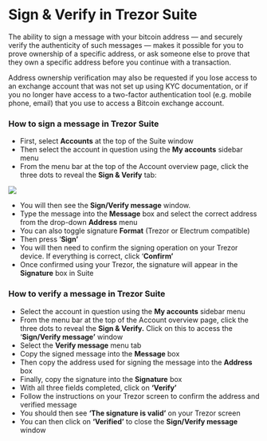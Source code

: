 # Sign & Verify in Trezor Suite

The ability to sign a message with your bitcoin address — and securely verify the authenticity of such messages — makes it possible for you to prove ownership of a specific address, or ask someone else to prove that they own a specific address before you continue with a transaction.

Address ownership verification may also be requested if you lose access to an exchange account that was not set up using KYC documentation, or if you no longer have access to a two-factor authentication tool (e.g. mobile phone, email) that you use to access a Bitcoin exchange account.

### **How to sign a message in Trezor Suite**

* First, select **Accounts** at the top of the Suite window
* Then select the account in question using the **My accounts** sidebar menu
* From the menu bar at the top of the Account overview page, click the three dots to reveal the **Sign & Verify** tab:

![](../../../.gitbook/assets/SignVerify\_highlight.png)

* You will then see the **Sign/Verify message** window.
* Type the message into the **Message** box and select the correct address from the drop-down **Address** menu
* You can also toggle signature **Format** (Trezor or Electrum compatible)
* Then press ‘**Sign’**
* You will then need to confirm the signing operation on your Trezor device. If everything is correct, click ‘**Confirm’**
* Once confirmed using your Trezor, the signature will appear in the **Signature** box in Suite

### How to verify a message in Trezor Suite

* Select the account in question using the **My accounts** sidebar menu
* From the menu bar at the top of the Account overview page, click the three dots to reveal the **Sign & Verify.** Click on this to access the ‘**Sign/Verify message’** window
* Select the **Verify message** menu tab
* Copy the signed message into the **Message** box
* Then copy the address used for signing the message into the **Address** box
* Finally, copy the signature into the **Signature** box
* With all three fields completed, click on **‘Verify’**
* Follow the instructions on your Trezor screen to confirm the address and verified message
* You should then see **‘The signature is valid’** on your Trezor screen
* You can then click on **‘Verified’** to close the **Sign/Verify message** window
